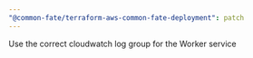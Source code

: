 ```yaml
---
"@common-fate/terraform-aws-common-fate-deployment": patch
---
```


Use the correct cloudwatch log group for the Worker service
